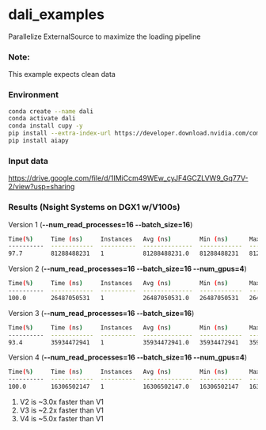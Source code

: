 # dali_examples
Parallelize ExternalSource to maximize the loading pipeline

### Note:
This example expects clean data

### Environment
```bash
conda create --name dali
conda activate dali
conda install cupy -y
pip install --extra-index-url https://developer.download.nvidia.com/compute/redist/weekly nvidia-dali-weekly-cuda100
pip install aiapy
```

### Input data
https://drive.google.com/file/d/1IMiCcm49WEw_cyJF4GCZLVW9_Gq77V-2/view?usp=sharing

### Results (Nsight Systems on DGX1 w/V100s)
Version 1 (**--num_read_processes=16 --batch_size=16**)
```bash
Time(%)     Time (ns)     Instances   Avg (ns)        Min (ns)      Max (ns)      Range                                                         
----------  ------------  ----------  --------------  ------------  ------------  ------
97.7        81288488231   1           81288488231.0   81288488231   81288488231   run
```

Version 2 (**--num_read_processes=16 --batch_size=16 --num_gpus=4**)
```bash
Time(%)     Time (ns)     Instances   Avg (ns)        Min (ns)      Max (ns)      Range 
----------  ------------  ----------  --------------  ------------  ------------  ------
100.0       26487050531   1           26487050531.0   26487050531   26487050531   run
```

Version 3 (**--num_read_processes=16 --batch_size=16**)
```bash
Time(%)     Time (ns)     Instances   Avg (ns)        Min (ns)      Max (ns)      Range                                                         
----------  ------------  ----------  --------------  ------------  ------------  ------
93.4        35934472941   1           35934472941.0   35934472941   35934472941   run 
```

Version 4 (**--num_read_processes=16 --batch_size=16 --num_gpus=4**)
```bash
Time(%)     Time (ns)     Instances   Avg (ns)        Min (ns)      Max (ns)      Range 
----------  ------------  ----------  --------------  ------------  ------------  ------
100.0       16306502147   1           16306502147.0   16306502147   16306502147   run
```

1. V2 is ~3.0x faster than V1
2. V3 is ~2.2x faster than V1
3. V4 is ~5.0x faster than V1
